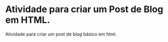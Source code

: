 # Atividade para criar um Post de Blog em HTML.
Atividade para criar um post de blog básico em html.
